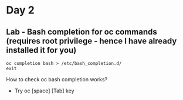 # Day 2

## Lab - Bash completion for oc commands (requires root privilege - hence I have already installed it for you)
```
oc completion bash > /etc/bash_completion.d/
exit
```

How to check oc bash completion works?
- Try oc [space] [Tab] key
